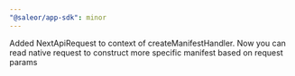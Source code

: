 ```yaml
---
"@saleor/app-sdk": minor
---
```


Added NextApiRequest to context of createManifestHandler. Now you can read native request to construct more specific manifest based on request params
